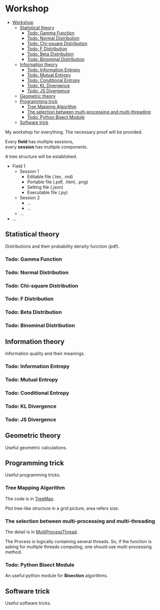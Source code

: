 # Workshop

- [Workshop](#workshop)
  - [Statistical theory](#statistical-theory)
    - [Todo: Gamma Function](#todo-gamma-function)
    - [Todo: Normal Distribution](#todo-normal-distribution)
    - [Todo: Chi-square Distribution](#todo-chi-square-distribution)
    - [Todo: F Distribution](#todo-f-distribution)
    - [Todo: Beta Distribution](#todo-beta-distribution)
    - [Todo: Binominal Distribution](#todo-binominal-distribution)
  - [Information theory](#information-theory)
    - [Todo: Information Entropy](#todo-information-entropy)
    - [Todo: Mutual Entropy](#todo-mutual-entropy)
    - [Todo: Conditional Entropy](#todo-conditional-entropy)
    - [Todo: KL Divergence](#todo-kl-divergence)
    - [Todo: JS Divergence](#todo-js-divergence)
  - [Geometric theory](#geometric-theory)
  - [Programming trick](#programming-trick)
    - [Tree Mapping Algorithm](#tree-mapping-algorithm)
    - [The selection between multi-processing and multi-threading](#the-selection-between-multi-processing-and-multi-threading)
    - [Todo: Python Bisect Module](#todo-python-bisect-module)
  - [Software trick](#software-trick)

My workshop for everything.
The necessary proof will be provided.

Every **field** has multiple sessions,  
every **session** has multiple components.

A tree structure will be established.

- Field 1
  - Session 1
    - Editable file (.tex, .md)
    - Portable file (.pdf, .html, .png)
    - Setting file (.json)
    - Executable file (.py)
  - Session 2
    - ...
    - ...
  - ...
- ...

## Statistical theory

Distributions and their probability density function (pdf).

### Todo: Gamma Function

### Todo: Normal Distribution

### Todo: Chi-square Distribution

### Todo: F Distribution

### Todo: Beta Distribution

### Todo: Binominal Distribution

## Information theory

Information quality and their meanings.

### Todo: Information Entropy

### Todo: Mutual Entropy

### Todo: Conditional Entropy

### Todo: KL Divergence

### Todo: JS Divergence

## Geometric theory

Useful geometric calculations.

## Programming trick

Useful programming tricks.

### Tree Mapping Algorithm

The code is in [TreeMap](Workshop/Programming/TreeMap/tree_map.py).

Plot tree-like structure in a grid picture, area refers size.

### The selection between multi-processing and multi-threading

The detail is in [MultiProcessThread](Workshop/Programming/MultiProcessThread).

The Process is logically containing several threads.
So, if the function is asking for multiple threads computing, one should use multi-processing method.

### Todo: Python Bisect Module

An useful python module for **Bisection** algorithms.

## Software trick

Useful software tricks.
